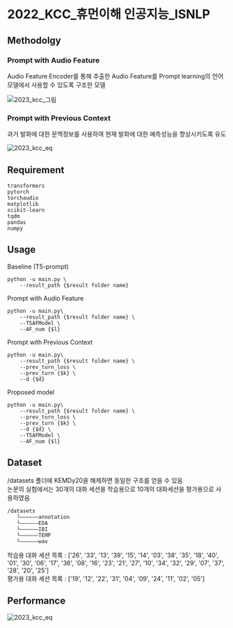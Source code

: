 # 2022_KCC_휴먼이해 인공지능_ISNLP

## Methodolgy

<h3>Prompt with Audio Feature</h3>  
Audio Feature Encoder를 통해 추출한 Audio Feature를 Prompt learning의 언어모델에서 사용할 수 있도록 구조한 모델  

![2023_kcc_그림](https://user-images.githubusercontent.com/44080708/231979196-05943962-ffd6-41fb-bf57-b0b19678d127.jpg)

<h3>Prompt with Previous Context</h3> 
과거 발화에 대한 문맥정보를 사용하여 현재 발화에 대한 예측성능을 향상시키도록 유도  

![2023_kcc_eq](https://user-images.githubusercontent.com/44080708/231981520-684da9ef-a441-42c1-928b-c899ae9f5aa1.JPG)


## Requirement

    transformers
    pytorch
    torchaudio
    matplotlib
    scikit-learn
    tqdm
    pandas
    numpy

## Usage

Baseline (T5-prompt)  

    python -u main.py \
        --result_path {$result folder name} 
        

Prompt with Audio Feature 

    python -u main.py\
        --result_path {$result folder name} \
        --T5AFModel \
        --AF_num {$l} 
        

Prompt with Previous Context

    python -u main.py\
        --result_path {$result folder name} \
        --prev_turn_loss \
        --prev_turn {$k} \
        --d {$d}
        

Proposed model

    python -u main.py\
        --result_path {$result folder name} \
        --prev_turn_loss \
        --prev_turn {$k} \
        --d {$d} \
        --T5AFModel \
        --AF_num {$l} 
        
        
## Dataset
/datasets 폴더에 KEMDy20을 해제하면 동일한 구조를 얻을 수 있음  
논문의 실험에서는 30개의 대화 세션을 학습용으로 10개의 대화세션을 평가용으로 사용하였음  

    /datasets
       └——————annotation
       └——————EDA
       └——————IBI
       └——————TEMP
       └——————wav
         
학습용 대화 세션 목록 : ['26', '33', '13', '39', '15', '14', '03', '38', '35', '18', '40', '01', '30', '06', '17', '36', '08', '16', '23', '21', '27', '10', '34', '32', '29', '07', '37', '28', '20', '25']  
평가용 대화 세션 목록 : ['19', '12', '22', '31', '04', '09', '24', '11', '02', '05']
        
## Performance

![2023_kcc_eq](<img width="952" alt="image" src="https://user-images.githubusercontent.com/64178197/233313211-9dbb4af4-848d-42ce-9005-48b3caa6e15b.png">)
